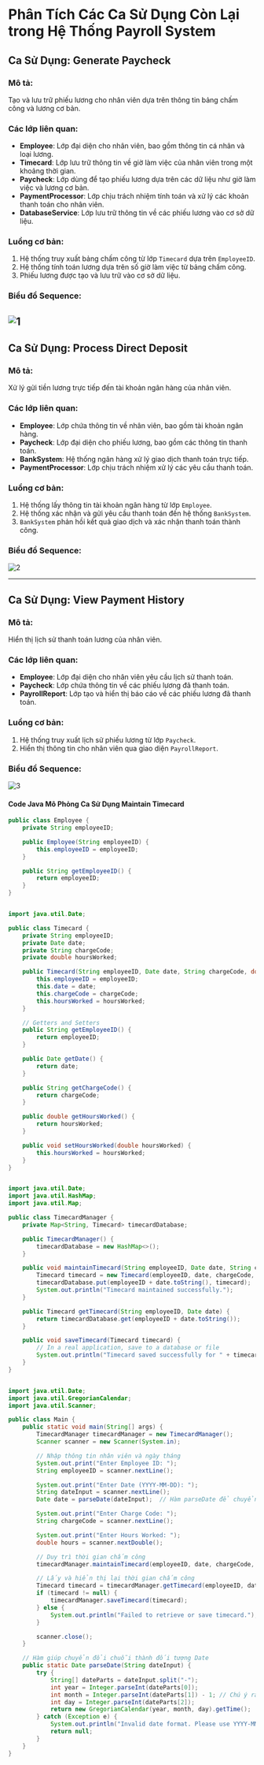 
# Phân Tích Các Ca Sử Dụng Còn Lại trong Hệ Thống Payroll System

## Ca Sử Dụng: **Generate Paycheck**
### Mô tả:
Tạo và lưu trữ phiếu lương cho nhân viên dựa trên thông tin bảng chấm công và lương cơ bản.

### Các lớp liên quan:
- **Employee**: Lớp đại diện cho nhân viên, bao gồm thông tin cá nhân và loại lương.
- **Timecard**: Lớp lưu trữ thông tin về giờ làm việc của nhân viên trong một khoảng thời gian.
- **Paycheck**: Lớp dùng để tạo phiếu lương dựa trên các dữ liệu như giờ làm việc và lương cơ bản.
- **PaymentProcessor**: Lớp chịu trách nhiệm tính toán và xử lý các khoản thanh toán cho nhân viên.
- **DatabaseService**: Lớp lưu trữ thông tin về các phiếu lương vào cơ sở dữ liệu.

### Luồng cơ bản:
1. Hệ thống truy xuất bảng chấm công từ lớp `Timecard` dựa trên `EmployeeID`.
2. Hệ thống tính toán lương dựa trên số giờ làm việc từ bảng chấm công.
3. Phiếu lương được tạo và lưu trữ vào cơ sở dữ liệu.
### Biểu đồ Sequence:

![1](https://www.planttext.com/api/plantuml/svg/PD5DQWCn30NWlKyXifeiSe4iIg1JIdUXANIjiGKnyOmLMIxaR5tqIBr2FJzE6BgrFfwUxT_ldqDI5CrzC6Wr2hpq7EADo70vzjOp3WgR3z-JHN4Rm0HgryCZtdeQz2ZHKafH9iJy3zapsSiyNCzQLEmmqOdaorkQYEkCgLrWzrIMxk6ThfcIGctJLF3MRerQs1LNZqQjMOOxXd7BAfBv4LdhDRhmKMyDSuNF66mEg0JBTPjpp98-erp8tM5nGWkQytZMBIdwa0gSMhfk3wVot0yu9Qpwrmcyqa1IGfqvqE36h_e3003__mC0)
---

## Ca Sử Dụng: **Process Direct Deposit**
### Mô tả:
Xử lý gửi tiền lương trực tiếp đến tài khoản ngân hàng của nhân viên.

### Các lớp liên quan:
- **Employee**: Lớp chứa thông tin về nhân viên, bao gồm tài khoản ngân hàng.
- **Paycheck**: Lớp đại diện cho phiếu lương, bao gồm các thông tin thanh toán.
- **BankSystem**: Hệ thống ngân hàng xử lý giao dịch thanh toán trực tiếp.
- **PaymentProcessor**: Lớp chịu trách nhiệm xử lý các yêu cầu thanh toán.

### Luồng cơ bản:
1. Hệ thống lấy thông tin tài khoản ngân hàng từ lớp `Employee`.
2. Hệ thống xác nhận và gửi yêu cầu thanh toán đến hệ thống `BankSystem`.
3. `BankSystem` phản hồi kết quả giao dịch và xác nhận thanh toán thành công.
### Biểu đồ Sequence:
![2](https://www.planttext.com/api/plantuml/svg/PD5DQWCn30NWlKyXifeiSe4iIg1JIdUXANIjiGKnyOmLMIxaR5tqIBr2FJzE6BgrFfwUxT_ldqDI5CrzC6Wr2hpq7EADo70vzjOp3WgR3z-JHN4Rm0HgryCZtdeQz2ZHKafH9iJy3zapsSiyNCzQLEmmqOdaorkQYEkCgLrWzrIMxk6ThfcIGctJLF3MRerQs1LNZqQjMOOxXd7BAfBv4LdhDRhmKMyDSuNF66mEg0JBTPjpp98-erp8tM5nGWkQytZMBIdwa0gSMhfk3wVot0yu9Qpwrmcyqa1IGfqvqE36h_e3003__mC0)

---

## Ca Sử Dụng: **View Payment History**
### Mô tả:
Hiển thị lịch sử thanh toán lương của nhân viên.

### Các lớp liên quan:
- **Employee**: Lớp đại diện cho nhân viên yêu cầu lịch sử thanh toán.
- **Paycheck**: Lớp chứa thông tin về các phiếu lương đã thanh toán.
- **PayrollReport**: Lớp tạo và hiển thị báo cáo về các phiếu lương đã thanh toán.

### Luồng cơ bản:
1. Hệ thống truy xuất lịch sử phiếu lương từ lớp `Paycheck`.
2. Hiển thị thông tin cho nhân viên qua giao diện `PayrollReport`.
### Biểu đồ Sequence:

![3](https://www.planttext.com/api/plantuml/svg/PD5DQWCn30NWlKyXifeiSe4iIg1JIdUXANIjiGKnyOmLMIxaR5tqIBr2FJzE6BgrFfwUxT_ldqDI5CrzC6Wr2hpq7EADo70vzjOp3WgR3z-JHN4Rm0HgryCZtdeQz2ZHKafH9iJy3zapsSiyNCzQLEmmqOdaorkQYEkCgLrWzrIMxk6ThfcIGctJLF3MRerQs1LNZqQjMOOxXd7BAfBv4LdhDRhmKMyDSuNF66mEg0JBTPjpp98-erp8tM5nGWkQytZMBIdwa0gSMhfk3wVot0yu9Qpwrmcyqa1IGfqvqE36h_e3003__mC0)
#### Code Java Mô Phỏng Ca Sử Dụng Maintain Timecard
```Java
public class Employee {
    private String employeeID;

    public Employee(String employeeID) {
        this.employeeID = employeeID;
    }

    public String getEmployeeID() {
        return employeeID;
    }
}


import java.util.Date;

public class Timecard {
    private String employeeID;
    private Date date;
    private String chargeCode;
    private double hoursWorked;

    public Timecard(String employeeID, Date date, String chargeCode, double hoursWorked) {
        this.employeeID = employeeID;
        this.date = date;
        this.chargeCode = chargeCode;
        this.hoursWorked = hoursWorked;
    }

    // Getters and Setters
    public String getEmployeeID() {
        return employeeID;
    }

    public Date getDate() {
        return date;
    }

    public String getChargeCode() {
        return chargeCode;
    }

    public double getHoursWorked() {
        return hoursWorked;
    }

    public void setHoursWorked(double hoursWorked) {
        this.hoursWorked = hoursWorked;
    }
}


import java.util.Date;
import java.util.HashMap;
import java.util.Map;

public class TimecardManager {
    private Map<String, Timecard> timecardDatabase;

    public TimecardManager() {
        timecardDatabase = new HashMap<>();
    }

    public void maintainTimecard(String employeeID, Date date, String chargeCode, double hoursWorked) {
        Timecard timecard = new Timecard(employeeID, date, chargeCode, hoursWorked);
        timecardDatabase.put(employeeID + date.toString(), timecard);
        System.out.println("Timecard maintained successfully.");
    }

    public Timecard getTimecard(String employeeID, Date date) {
        return timecardDatabase.get(employeeID + date.toString());
    }

    public void saveTimecard(Timecard timecard) {
        // In a real application, save to a database or file
        System.out.println("Timecard saved successfully for " + timecard.getEmployeeID() + " on " + timecard.getDate());
    }
}


import java.util.Date;
import java.util.GregorianCalendar;
import java.util.Scanner;

public class Main {
    public static void main(String[] args) {
        TimecardManager timecardManager = new TimecardManager();
        Scanner scanner = new Scanner(System.in);

        // Nhập thông tin nhân viên và ngày tháng
        System.out.print("Enter Employee ID: ");
        String employeeID = scanner.nextLine();

        System.out.print("Enter Date (YYYY-MM-DD): ");
        String dateInput = scanner.nextLine();
        Date date = parseDate(dateInput);  // Hàm parseDate để chuyển đổi chuỗi thành đối tượng Date

        System.out.print("Enter Charge Code: ");
        String chargeCode = scanner.nextLine();

        System.out.print("Enter Hours Worked: ");
        double hours = scanner.nextDouble();

        // Duy trì thời gian chấm công
        timecardManager.maintainTimecard(employeeID, date, chargeCode, hours);

        // Lấy và hiển thị lại thời gian chấm công
        Timecard timecard = timecardManager.getTimecard(employeeID, date);
        if (timecard != null) {
            timecardManager.saveTimecard(timecard);
        } else {
            System.out.println("Failed to retrieve or save timecard.");
        }

        scanner.close();
    }

    // Hàm giúp chuyển đổi chuỗi thành đối tượng Date
    public static Date parseDate(String dateInput) {
        try {
            String[] dateParts = dateInput.split("-");
            int year = Integer.parseInt(dateParts[0]);
            int month = Integer.parseInt(dateParts[1]) - 1; // Chú ý rằng tháng trong GregorianCalendar bắt đầu từ 0
            int day = Integer.parseInt(dateParts[2]);
            return new GregorianCalendar(year, month, day).getTime();
        } catch (Exception e) {
            System.out.println("Invalid date format. Please use YYYY-MM-DD.");
            return null;
        }
    }
}
